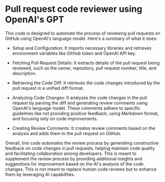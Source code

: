 # Pull request code reviewer using OpenAI's GPT

This code is designed to automate the process of reviewing pull requests on GitHub using OpenAI's language model. Here's a summary of what it does:

- Setup and Configuration: It imports necessary libraries and retrieves environment variables like GitHub token and OpenAI API key.

- Fetching Pull Request Details: It extracts details of the pull request being reviewed, such as the owner, repository, pull request number, title, and description.

- Retrieving the Code Diff: It retrieves the code changes introduced by the pull request in a unified diff format.

- Analyzing Code Changes: It analyzes the code changes in the pull request by parsing the diff and generating review comments using OpenAI's language model. These comments adhere to specific guidelines like not providing positive feedback, using Markdown format, and focusing only on code improvements.

- Creating Review Comments: It creates review comments based on the analysis and adds them to the pull request on GitHub.

Overall, this code automates the review process by generating constructive feedback on code changes in pull requests, helping maintain code quality and facilitating collaboration among developers. This is meant to supplement the review process by providing additional insights and suggestions for improvement based on the AI's analysis of the code changes. This is not meant to replace human code reviews but to enhance them by leveraging AI capabilities.
